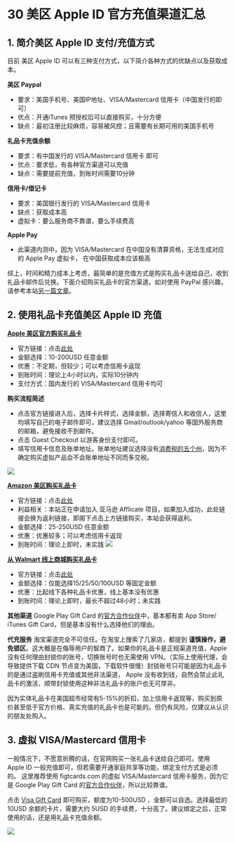 # 30 美区 Apple ID 官方充值渠道汇总

## 1. 简介美区 Apple ID 支付/充值方式
目前 美区 Apple ID 可以有三种支付方式，以下简介各种方式的优缺点以及获取成本。

**美区 Paypal**
- 要求：美国手机号、美国IP地址、VISA/Mastercard 信用卡（中国发行的即可）
- 优点：开通iTunes 预授权后可以直接购买，十分方便
- 缺点：最初注册比较麻烦，容易被风控；且需要有长期可用的美国手机号

**礼品卡充值余额**
- 要求：有中国发行的 VISA/Mastercard 信用卡 即可
- 优点：要求低，有各种官方渠道可以充值
- 缺点：需要提前充值，到账时间需要10分钟

**信用卡/借记卡**
- 要求：美国银行发行的 VISA/Mastercard 信用卡
- 缺点：获取成本高
- 虚拟卡：要么服务商不靠谱，要么手续费高

**Apple Pay**
- 此渠道内测中，因为 VISA/Mastercard 在中国没有清算资格，无法生成对应的 Apple Pay 虚拟卡， 在中国获取成本应该极高

综上，时间和精力成本上考虑，最简单的是充值方式是购买礼品卡送给自己，收到礼品卡邮件后兑换。下面介绍购买礼品卡的官方渠道。如对使用 PayPal 感兴趣，请参考本站[另一篇文章](https://digitalimmigrant.org/171)。

## 2. 使用礼品卡充值美区 Apple ID 充值

**[Apple 美区官方购买礼品卡](https://www.apple.com/shop/gift-cards/itunes-electronic)**
- 官方链接：点击[此处](https://www.apple.com/shop/gift-cards/itunes-electronic)
- 金额选择：10-200USD 任意金额
- 优惠：不定期，但较少；可以考虑信用卡返现
- 到账时间：理论上4小时以内，实际10分钟内
- 支付方式：国内发行的 VISA/Mastercard 信用卡均可

**购买流程简述**
- 点击官方链接进入后，选择卡片样式，选择金额，选择寄信人和收信人，这里均填写自己的电子邮件即可，建议选择 Gmail/outlook/yahoo 等国外服务商的邮箱，避免接收不到邮件。 
- 点击 Guest Checkout 以游客身份支付即可。
- 填写信用卡信息及账单地址。账单地址建议选择没有[消费税的五个州](https://www.thebalance.com/states-without-a-sales-tax-3193305)，因为不确定购买虚拟产品会不会账单地址不同而多交税。

![](https://cdn.shuziyimin.org/blog-41-01-1565526546.png)



**[Amazon 美区购买礼品卡](https://www.amazon.com/s?k=apple+gift+card+10&ref=nb_sb_noss)**
- 官方链接：点击[此处](https://www.amazon.com/s?k=apple+gift+card+10&ref=nb_sb_noss)
- 利益相关：本站正在申请加入 亚马逊 Afflicate 项目，如果加入成功，此处链接会换为返利链接，即阁下点击上方链接购买，本站会获得返利。
- 金额选择：25-250USD 任意金额
- 优惠：优惠较多；可以考虑信用卡返现
- 到账时间：理论上即时，未实践
![](https://cdn.shuziyimin.org/blog-41-02-1565526547.png)


**[从 Walmart 线上商城购买礼品卡](https://www.walmart.com/ip/15-App-Store-iTunes-Gift-Card-Email-Delivery/52897901)**
- 官方链接：点击[此处](https://www.walmart.com/ip/15-App-Store-iTunes-Gift-Card-Email-Delivery/52897901)
- 金额选择：仅能选择15/25/50/100USD 等固定金额
- 优惠：比起线下各种礼品卡优惠，线上基本没有优惠
- 到账时间：理论上即时，最长不超过48小时；未实践

**其他渠道**
Google Play Gift Card 的[官方合作伙伴](https://play.google.com/about/giftcards/#retailers)中，基本都有卖 App   Store/ iTunes Gift Card，但是基本没有什么选择他们的理由。

**代充服务**
淘宝渠道完全不可信任。在淘宝上搜索了几家店，都提到 **谨慎操作，避免锁区**。这大概是在侮辱用户的智商了。如果你的礼品卡是正规渠道充值，Apple 没有任何理由封锁你的账号，切换账号时也无需使用 VPN。（实际上使用代理，会导致提供下载 CDN 节点变为美国，下载软件很慢）封锁账号只可能是因为礼品卡的是通过盗刷信用卡充值或其他非法渠道， Apple 没有收到钱，自然会禁止此礼品卡的激活，顺带封锁使用这种非法礼品卡的账户也无可厚非。

因为实体礼品卡在美国超市经常有5-15%的折扣，加上信用卡返现等，购买到原价甚至低于官方价格、真实充值的礼品卡也是可能的。但仍有风险，仅建议从认识的朋友处购入。

## 3. 虚拟 VISA/Mastercard 信用卡
一般情况下，不愿意折腾的话，在官网购买一张礼品卡送给自己即可。使用 Apple ID 一般充值即可，但若需要开通家庭共享等功能，绑定支付方式是必须的。
这里推荐使用 figtcards.com 的虚拟 VISA/Mastercard 信用卡服务，因为它是 Google Play Gift Card 的[官方合作伙伴](https://play.google.com/about/giftcards/#retailers)，所以比较靠谱。

点击 [Visa Gift Card](https://www.giftcards.com/visa-gift-cards) 即可购买，额度为10-500USD ，金额可以自选。选择最低的 10USD 余额的卡片，需要大约 5USD 的手续费，十分高了。建议绑定之后，正常使用的话，还是用礼品卡充值余额。


![](https://cdn.shuziyimin.org/blog-41-04-1565526549.png)





